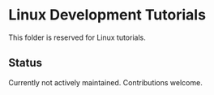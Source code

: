 # Linux Development Tutorials

This folder is reserved for Linux tutorials.

## Status
Currently not actively maintained. Contributions welcome.